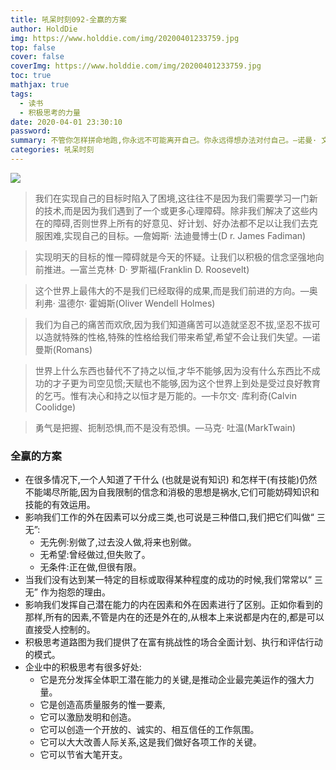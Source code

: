 ```yaml
---
title: 吼呆时刻092-全赢的方案
author: HoldDie
img: https://www.holddie.com/img/20200401233759.jpg
top: false
cover: false
coverImg: https://www.holddie.com/img/20200401233759.jpg
toc: true
mathjax: true
tags:
  - 读书
  - 积极思考的力量
date: 2020-04-01 23:30:10
password:
summary: 不管你怎样拼命地跑,你永远不可能离开自己。你永远得想办法对付自己。—诺曼· 文森特· 皮尔博士(Dr. Norman Vincent Peale)
categories: 吼呆时刻
---
```


![](https://www.holddie.com/img/20200401233759.jpg)

> 我们在实现自己的目标时陷入了困境,这往往不是因为我们需要学习一门新的技术,而是因为我们遇到了一个或更多心理障碍。除非我们解决了这些内在的障碍,否则世界上所有的好意见、好计划、好办法都不足以让我们去克服困难,实现自己的目标。—詹姆斯· 法迪曼博士(D r. James Fadiman)

> 实现明天的目标的惟一障碍就是今天的怀疑。让我们以积极的信念坚强地向前推进。—富兰克林· D· 罗斯福(Franklin D. Roosevelt)

> 这个世界上最伟大的不是我们已经取得的成果,而是我们前进的方向。—奥利弗· 温德尔· 霍姆斯(Oliver Wendell Holmes)

> 我们为自己的痛苦而欢欣,因为我们知道痛苦可以造就坚忍不拔,坚忍不拔可以造就特殊的性格,特殊的性格给我们带来希望,希望不会让我们失望。—诺曼斯(Romans)

> 世界上什么东西也替代不了持之以恒,才华不能够,因为没有什么东西比不成功的才子更为司空见惯;天赋也不能够,因为这个世界上到处是受过良好教育的乞丐。惟有决心和持之以恒才是万能的。—卡尔文· 库利奇(Calvin Coolidge)

> 勇气是把握、扼制恐惧,而不是没有恐惧。—马克· 吐温(MarkTwain)

### 全赢的方案

- 在很多情况下,一个人知道了干什么 (也就是说有知识) 和怎样干(有技能)仍然不能竭尽所能,因为自我限制的信念和消极的思想是祸水,它们可能妨碍知识和技能的有效运用。
- 影响我们工作的外在因素可以分成三类,也可说是三种借口,我们把它们叫做“ 三无”: 
  - 无先例:别做了,过去没人做,将来也别做。
  - 无希望:曾经做过,但失败了。
  - 无条件:正在做,但很有限。
- 当我们没有达到某一特定的目标或取得某种程度的成功的时候,我们常常以“ 三无” 作为抱怨的理由。
- 影响我们发挥自己潜在能力的内在因素和外在因素进行了区别。正如你看到的那样,所有的因素,不管是内在的还是外在的,从根本上来说都是内在的,都是可以直接受人控制的。
- 积极思考道路图为我们提供了在富有挑战性的场合全面计划、执行和评估行动的模式。
- 企业中的积极思考有很多好处:
  - 它是充分发挥全体职工潜在能力的关键,是推动企业最完美运作的强大力量。
  - 它是创造高质量服务的惟一要素,
  - 它可以激励发明和创造。
  - 它可以创造一个开放的、诚实的、相互信任的工作氛围。
  - 它可以大大改善人际关系,这是我们做好各项工作的关键。
  - 它可以节省大笔开支。